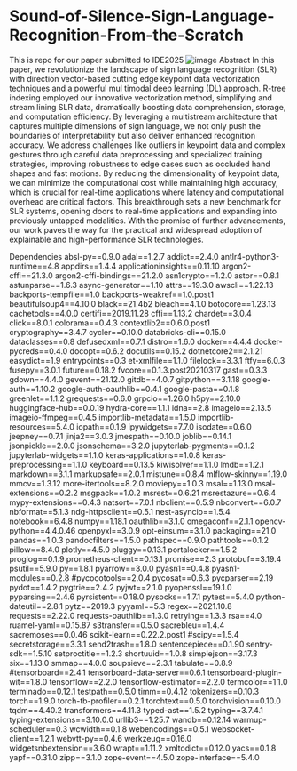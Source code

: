 # Sound-of-Silence-Sign-Language-Recognition-From-the-Scratch
This is repo for our paper submitted to IDE2025
![image](https://github.com/user-attachments/assets/d7f9e6bc-138a-4e15-9f65-9ff8e7d995d4)
 Abstract
 In this paper, we revolutionize the landscape of sign
 language recognition (SLR) with direction vector-based cutting
edge keypoint data vectorization techniques and a powerful mul
timodal deep learning (DL) approach. R-tree indexing employed
 our innovative vectorization method, simplifying and stream
lining SLR data, dramatically boosting data comprehension,
 storage, and computation efficiency. By leveraging a multistream
 architecture that captures multiple dimensions of sign language,
 we not only push the boundaries of interpretability but also
 deliver enhanced recognition accuracy. We address challenges
 like outliers in keypoint data and complex gestures through
 careful data preprocessing and specialized training strategies,
 improving robustness to edge cases such as occluded hand shapes
 and fast motions. By reducing the dimensionality of keypoint
 data, we can minimize the computational cost while maintaining
 high accuracy, which is crucial for real-time applications where
 latency and computational overhead are critical factors. This
 breakthrough sets a new benchmark for SLR systems, opening
 doors to real-time applications and expanding into previously
 untapped modalities. With the promise of further advancements,
 our work paves the way for the practical and widespread
 adoption of explainable and high-performance SLR technologies.

Dependencies
absl-py==0.9.0
adal==1.2.7
addict==2.4.0
antlr4-python3-runtime==4.8
appdirs==1.4.4
applicationinsights==0.11.10
argon2-cffi==21.3.0
argon2-cffi-bindings==21.2.0
asn1crypto==1.2.0
astor==0.8.1
astunparse==1.6.3
async-generator==1.10
attrs==19.3.0
awscli==1.22.13
backports-tempfile==1.0
backports-weakref==1.0.post1
beautifulsoup4==4.10.0
black==21.4b2
bleach==4.1.0
botocore==1.23.13
cachetools==4.0.0
certifi==2019.11.28
cffi==1.13.2
chardet==3.0.4
click==8.0.1
colorama==0.4.3
contextlib2==0.6.0.post1
cryptography==3.4.7
cycler==0.10.0
databricks-cli==0.15.0
dataclasses==0.8
defusedxml==0.7.1
distro==1.6.0
docker==4.4.4
docker-pycreds==0.4.0
docopt==0.6.2
docutils==0.15.2
dotnetcore2==2.1.21
easydict==1.9
entrypoints==0.3
et-xmlfile==1.1.0
filelock==3.3.1
ftfy==6.0.3
fusepy==3.0.1
future==0.18.2
fvcore==0.1.3.post20210317
gast==0.3.3
gdown==4.4.0
gevent==21.12.0
gitdb==4.0.7
gitpython==3.1.18
google-auth==1.10.2
google-auth-oauthlib==0.4.1
google-pasta==0.1.8
greenlet==1.1.2
grequests==0.6.0
grpcio==1.26.0
h5py==2.10.0
huggingface-hub==0.0.19
hydra-core==1.1.1
idna==2.8
imageio==2.13.5
imageio-ffmpeg==0.4.5
importlib-metadata==1.5.0
importlib-resources==5.4.0
iopath==0.1.9
ipywidgets==7.7.0
isodate==0.6.0
jeepney==0.7.1
jinja2==3.0.3
jmespath==0.10.0
joblib==0.14.1
jsonpickle==2.0.0
jsonschema==3.2.0
jupyterlab-pygments==0.1.2
jupyterlab-widgets==1.1.0
keras-applications==1.0.8
keras-preprocessing==1.1.0
keyboard==0.13.5
kiwisolver==1.1.0
lmdb==1.2.1
markdown==3.1.1
markupsafe==2.0.1
mistune==0.8.4
mlflow-skinny==1.19.0
mmcv==1.3.12
more-itertools==8.2.0
moviepy==1.0.3
msal==1.13.0
msal-extensions==0.2.2
msgpack==1.0.2
msrest==0.6.21
msrestazure==0.6.4
mypy-extensions==0.4.3
natsort==7.0.1
nbclient==0.5.9
nbconvert==6.0.7
nbformat==5.1.3
ndg-httpsclient==0.5.1
nest-asyncio==1.5.4
notebook==6.4.8
numpy==1.18.1
oauthlib==3.1.0
omegaconf==2.1.1
opencv-python==4.4.0.46
openpyxl==3.0.9
opt-einsum==3.1.0
packaging==21.0
pandas==1.0.3
pandocfilters==1.5.0
pathspec==0.9.0
pathtools==0.1.2
pillow==8.4.0
plotly==4.5.0
pluggy==0.13.1
portalocker==1.5.2
proglog==0.1.9
prometheus-client==0.13.1
promise==2.3
protobuf==3.19.4
psutil==5.9.0
py==1.8.1
pyarrow==3.0.0
pyasn1==0.4.8
pyasn1-modules==0.2.8
#pycocotools==2.0.4
pycosat==0.6.3
pycparser==2.19
pydot==1.4.2
pygtrie==2.4.2
pyjwt==2.1.0
pyopenssl==19.1.0
pyparsing==2.4.6
pyrsistent==0.18.0
pysocks==1.7.1
pytest==5.4.0
python-dateutil==2.8.1
pytz==2019.3
pyyaml==5.3
regex==2021.10.8
requests==2.22.0
requests-oauthlib==1.3.0
retrying==1.3.3
rsa==4.0
ruamel-yaml==0.15.87
s3transfer==0.5.0
sacrebleu==1.4.4
sacremoses==0.0.46
scikit-learn==0.22.2.post1
#scipy==1.5.4
secretstorage==3.3.1
send2trash==1.8.0
sentencepiece==0.1.90
sentry-sdk==1.5.10
setproctitle==1.2.3
shortuuid==1.0.8
simplejson==3.17.3
six==1.13.0
smmap==4.0.0
soupsieve==2.3.1
tabulate==0.8.9
#tensorboard==2.4.1
tensorboard-data-server==0.6.1
tensorboard-plugin-wit==1.8.0
tensorflow==2.2.0
tensorflow-estimator==2.2.0
termcolor==1.1.0
terminado==0.12.1
testpath==0.5.0
timm==0.4.12
tokenizers==0.10.3
torch==1.9.0
torch-tb-profiler==0.2.1
torchtext==0.5.0
torchvision==0.10.0
tqdm==4.40.2
transformers==4.11.3
typed-ast==1.5.2
typing==3.7.4.1
typing-extensions==3.10.0.0
urllib3==1.25.7
wandb==0.12.14
warmup-scheduler==0.3
wcwidth==0.1.8
webencodings==0.5.1
websocket-client==1.2.1
webvtt-py==0.4.6
werkzeug==0.16.0
widgetsnbextension==3.6.0
wrapt==1.11.2
xmltodict==0.12.0
yacs==0.1.8
yapf==0.31.0
zipp==3.1.0
zope-event==4.5.0
zope-interface==5.4.0
